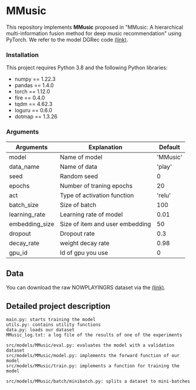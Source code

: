 # MMusic
This repository implements **MMusic** proposed in "MMusic: A hierarchical multi-information fusion method for deep music recommendation" using PyTorch. 
We refer to the model DGRec code [(link)](https://github.com/jbnu-dslab/DGRec-pytorch).


### Installation

This project requires Python 3.8 and the following Python libraries:
- numpy == 1.22.3
- pandas == 1.4.0
- torch == 1.12.0
- fire == 0.4.0
- tqdm == 4.62.3
- loguru == 0.6.0
- dotmap == 1.3.26
  
### Arguments

|Arguments|Explanation|Default|
|------|---|---|
|model|Name of model|'MMusic'|
|data_name|Name of data|'play'|
|seed|Random seed|0|
|epochs|Number of traning epochs |20|
|act|Type of activation function|'relu'|
|batch_size|Size of batch|100|
|learning_rate|Learning rate of model|0.01|
|embedding_size|Size of item and user embedding|50|
|dropout|Dropout rate|0.3|
|decay_rate|weight decay rate|0.98|
|gpu_id|Id of gpu you use|0|


## Data

You can download the raw NOWPLAYINGRS dataset via the [(link)](https://zenodo.org/record/3247476#.Yhnb7ehBybh).

##  Detailed project description
```
main.py: starts training the model
utils.py: contains utility functions
data.py: loads our dataset
MMusic_log.txt: a log file of the results of one of the experiments

src/models/MMusic/eval.py: evaluates the model with a validation dataset
src/models/MMusic/model.py: implements the forward function of our model
src/models/MMusic/train.py: implements a function for training the model

src/models/MMusic/batch/minibatch.py: splits a dataset to mini-batches
```

